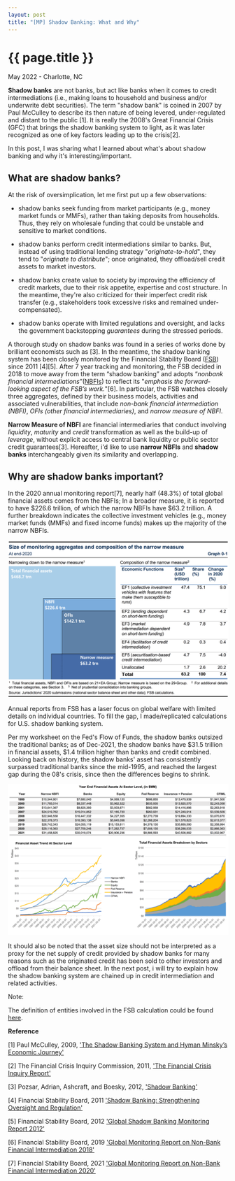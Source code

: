```yaml
---
layout: post
title: "[MP] Shadow Banking: What and Why"
---
```


{{ page.title }}
================

<p class="meta">May 2022 - Charlotte, NC</p>

**Shadow banks** are not banks, but act like banks when it comes to credit intermediations (i.e., making loans to household and business and/or underwrite debt securities). The term "shadow bank" is coined in 2007 by Paul McCulley to describe its then nature of being levered, under-regulated and distant to the public [1]. It is really the 2008's Great Financial Crisis (GFC) that brings the shadow banking system to light, as it was later recognized as one of key factors leading up to the crisis[2].

In this post, I was sharing what I learned about what's about shadow banking and why it's interesting/important.

## What are shadow banks?

At the risk of oversimplication, let me first put up a few observations:

* shadow banks seek funding from market participants (e.g., money market funds or MMFs), rather than taking deposits from households. Thus, they rely on wholesale funding that could be unstable and sensitive to market conditions.  

* shadow banks perform credit intermediations similar to banks. But, instead of using traditional lending strategy "*originate-to-hold*", they tend to "*originate to distribute*"; once originated, they offload/sell credit assets to market investors.

* shadow banks create value to society by improving the efficiency of credit markets, due to their risk appetite, expertise and cost structure. In the meantime, they're also criticized for their imperfect credit risk transfer (e.g., stakeholders took excessive risks and remained under-compensated).

* shadow banks operate with limited regulations and oversight, and lacks the government backstopping *guarantees* during the stressed periods.

A thorough study on shadow banks was found in a series of works done by brilliant economists such as [3]. In the meantime, the shadow banking system has been closely monitored by the Financial Stability Board ([FSB](https://www.fsb.org/)) since 2011 [4][5]. After 7 year tracking and monitoring, the FSB decided in 2018 to move away from the term “shadow banking” and adopts “*nonbank financial intermediations*”([NBFIs](https://en.wikipedia.org/wiki/Non-bank_financial_institution)) to reflect its "*emphasis the forward-looking aspect of the FSB’s work.*"[6]. In particular, the FSB watches closely three aggregates, defined by their business models, activities and associated vulnerabilities, that include *non-bank financial intermediation (NBFI)*, *OFIs (other financial intermediaries)*, and *narrow measure of NBFI*.  

**Narrow Measure of NBFI** are financial intermediaries that conduct involving *liquidity*, *maturity* and *credit* transformation as well as the build-up of *leverage*, without explicit access to central bank liquidity or public sector credit guarantees[3]. Hereafter, i'd like to use **narrow NBFIs** and **shadow banks** interchangeably given its similarity and overlapping.

## Why are shadow banks important?

In the 2020 annual monitoring report[7], nearly half (48.3%) of total global financial assets comes from the NBFIs; In a broader measure, it is reported to have $226.6 trillion, of which the narrow NBFIs have $63.2 trillion. A further breakdown indicates the collective investment vehicles (e.g., money market funds (MMFs) and fixed income funds) makes up the majority of the narrow NBFIs.

<a href="https://www.fsb.org/2021/12/global-monitoring-report-on-non-bank-financial-intermediation-2021/">
  <img src="/_images/posts_2022-05-01/NBFIs_FSB.png">
</a>

Annual reports from FSB has a laser focus on global welfare with limited details on individual countries. To fill the gap, I made/replicated calculations for U.S. shadow banking system.

Per my worksheet on the Fed's Flow of Funds, the shadow banks outsized the traditional banks; as of Dec-2021, the shadow banks have $31.5 trillion in financial assets, $1.4 trillion higher than banks and credit combined. Looking back on history, the shadow banks' asset has consistently surpassed traditional banks since the mid-1995, and reached the largest gap during the 08's crisis, since then the differences begins to shrink.

<a>
  <img src="/_images/posts_2022-05-01/NBFIs_FRED.png">
</a>

It should also be noted that the asset size should not be interpreted as a proxy for the net supply of credit provided by shadow banks for many reasons such as the originated credit has been sold to other investors and offload from their balance sheet. In the next post, i will try to explain how the shadow banking system are chained up in credit intermediation and related activities.


Note:

The definition of entities involved in the FSB calculation could be found [here](https://www.oecd.org/statistics/data-collection/Guidelines-on-Non-Bank-Financial-Intermediation.pdf).

**Reference**

[1] Paul McCulley, 2009, ['The Shadow Banking System and Hyman Minsky’s Economic Journey'](https://www.pimco.com/en-us/insights/economic-and-market-commentary/global-central-bank-focus/the-shadow-banking-system-and-hyman-minskys-economic-journey/)

[2] The Financial Crisis Inquiry Commission, 2011, ['The Financial Crisis Inquiry Report'](https://www.govinfo.gov/content/pkg/GPO-FCIC/pdf/GPO-FCIC.pdf)

[3] Pozsar, Adrian, Ashcraft, and Boesky, 2012, ['Shadow Banking'](https://www.newyorkfed.org/medialibrary/media/research/staff_reports/sr458.pdf)

[4] Financial Stability Board, 2011 ['Shadow Banking: Strengthening Oversight and Regulation'](https://www.fsb.org/wp-content/uploads/r_111027a.pdf?page_moved=1)

[5] Financial Stability Board, 2012 ['Global Shadow Banking Monitoring Report 2012'](https://www.fsb.org/wp-content/uploads/r_121118c.pdf)

[6] Financial Stability Board, 2019 ['Global Monitoring Report on Non-Bank Financial Intermediation 2018'](https://www.fsb.org/wp-content/uploads/P040219.pdf)

[7] Financial Stability Board, 2021 ['Global Monitoring Report on Non-Bank Financial Intermediation 2020'](https://www.fsb.org/2021/12/global-monitoring-report-on-non-bank-financial-intermediation-2021)
